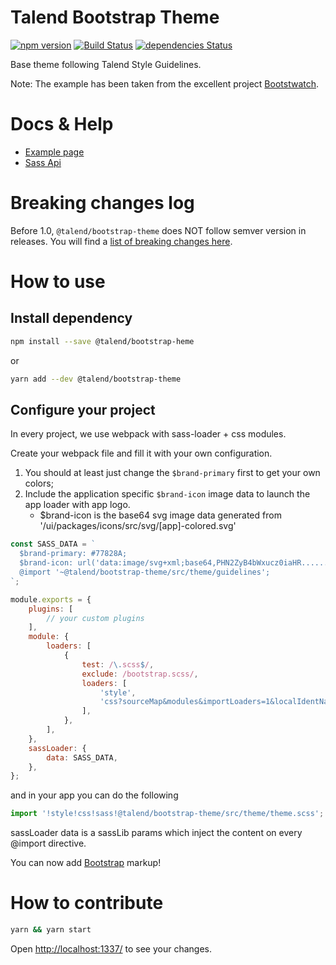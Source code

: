 # Talend Bootstrap Theme

[![npm version](https://badge.fury.io/js/@talend/bootstrap-theme.svg)](https://badge.fury.io/js/@talend/bootstrap-theme)
[![Build Status](https://travis-ci.org/Talend/bootstrap-theme.svg?branch=travis)](https://travis-ci.org/Talend/bootstrap-theme)
[![dependencies Status](https://david-dm.org/Talend/bootstrap-theme/status.svg)](https://david-dm.org/Talend/bootstrap-theme)

Base theme following Talend Style Guidelines.

Note: The example has been taken from the excellent project [Bootstwatch](https://bootswatch.com/).

# Docs & Help

* [Example page](https://talend.github.io/bootstrap-theme)
* [Sass Api](https://talend.github.io/bootstrap-theme/sassdoc)

# Breaking changes log

Before 1.0, `@talend/bootstrap-theme` does NOT follow semver version in releases.
You will find a [list of breaking changes here](https://github.com/Talend/ui/wiki/BREAKING-CHANGE).

# How to use

## Install dependency

```bash
npm install --save @talend/bootstrap-heme
```

or

```bash
yarn add --dev @talend/bootstrap-theme
```

## Configure your project

In every project, we use webpack with sass-loader + css modules.

Create your webpack file and fill it with your own configuration.
1. You should at least just change the `$brand-primary` first to get your own colors;
2. Include the application specific `$brand-icon` image data to launch the app loader with app logo.
   - $brand-icon is the base64 svg image data generated from '/ui/packages/icons/src/svg/[app]-colored.svg'

```javascript
const SASS_DATA = `
  $brand-primary: #77828A;
  $brand-icon: url('data:image/svg+xml;base64,PHN2ZyB4bWxucz0iaHR......');
  @import '~@talend/bootstrap-theme/src/theme/guidelines';
`;

module.exports = {
	plugins: [
		// your custom plugins
	],
	module: {
		loaders: [
			{
				test: /\.scss$/,
				exclude: /bootstrap.scss/,
				loaders: [
					'style',
					'css?sourceMap&modules&importLoaders=1&localIdentName=[name]__[local]___[hash:base64:5]!sass',
				],
			},
		],
	},
	sassLoader: {
		data: SASS_DATA,
	},
};
```

and in your app you can do the following

```javascript
import '!style!css!sass!@talend/bootstrap-theme/src/theme/theme.scss';
```

sassLoader data is a sassLib params which inject the content on every @import directive.

You can now add [Bootstrap](http://getbootstrap.com/) markup!

# How to contribute

```bash
yarn && yarn start
```

Open [http://localhost:1337/](http://localhost:1337/) to see your changes.
